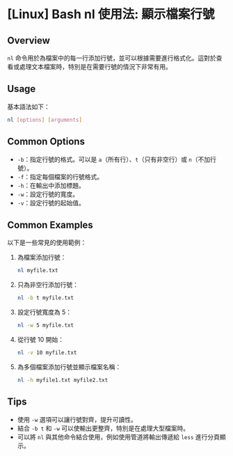 # [Linux] Bash nl 使用法: 顯示檔案行號

## Overview
`nl` 命令用於為檔案中的每一行添加行號，並可以根據需要進行格式化。這對於查看或處理文本檔案時，特別是在需要行號的情況下非常有用。

## Usage
基本語法如下：
```bash
nl [options] [arguments]
```

## Common Options
- `-b`：指定行號的格式。可以是 `a`（所有行）、`t`（只有非空行）或 `n`（不加行號）。
- `-f`：指定每個檔案的行號格式。
- `-h`：在輸出中添加標題。
- `-w`：設定行號的寬度。
- `-v`：設定行號的起始值。

## Common Examples
以下是一些常見的使用範例：

1. 為檔案添加行號：
   ```bash
   nl myfile.txt
   ```

2. 只為非空行添加行號：
   ```bash
   nl -b t myfile.txt
   ```

3. 設定行號寬度為 5：
   ```bash
   nl -w 5 myfile.txt
   ```

4. 從行號 10 開始：
   ```bash
   nl -v 10 myfile.txt
   ```

5. 為多個檔案添加行號並顯示檔案名稱：
   ```bash
   nl -h myfile1.txt myfile2.txt
   ```

## Tips
- 使用 `-w` 選項可以讓行號對齊，提升可讀性。
- 結合 `-b t` 和 `-w` 可以使輸出更整齊，特別是在處理大型檔案時。
- 可以將 `nl` 與其他命令結合使用，例如使用管道將輸出傳遞給 `less` 進行分頁顯示。